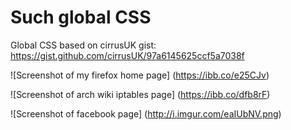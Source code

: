 # Such global CSS

Global CSS based on cirrusUK gist: https://gist.github.com/cirrusUK/97a6145625ccf5a7038f

![Screenshot of my firefox home page] (https://ibb.co/e25CJv)

![Screenshot of arch wiki iptables page] (https://ibb.co/dfb8rF)

![Screenshot of facebook page] (http://i.imgur.com/eaIUbNV.png)
